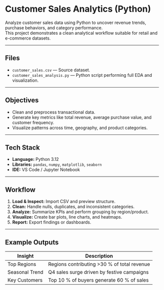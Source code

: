 # Customer Sales Analytics (Python)

Analyze customer sales data using Python to uncover revenue trends, purchase behaviors, and category performance.  
This project demonstrates a clean analytical workflow suitable for retail and e-commerce datasets.

---

## Files
- `customer_sales.csv` — Source dataset.
- `customer_sales_analysis.py` — Python script performing full EDA and visualization.

---

## Objectives
- Clean and preprocess transactional data.
- Generate key metrics like total revenue, average purchase value, and customer frequency.
- Visualize patterns across time, geography, and product categories.

---

## Tech Stack
- **Language:** Python 3.12  
- **Libraries:** `pandas`, `numpy`, `matplotlib`, `seaborn`  
- **IDE:** VS Code / Jupyter Notebook  

---

## Workflow
1. **Load & Inspect:** Import CSV and preview structure.  
2. **Clean:** Handle nulls, duplicates, and inconsistent categories.  
3. **Analyze:** Summarize KPIs and perform grouping by region/product.  
4. **Visualize:** Create bar plots, line charts, and heatmaps.  
5. **Report:** Export findings or dashboards.

---

## Example Outputs
| Insight | Description |
|----------|--------------|
| Top Regions | Regions contributing >30 % of total revenue |
| Seasonal Trend | Q4 sales surge driven by festive campaigns |
| Key Customers | Top 10 % of buyers generate 60 % of sales |

